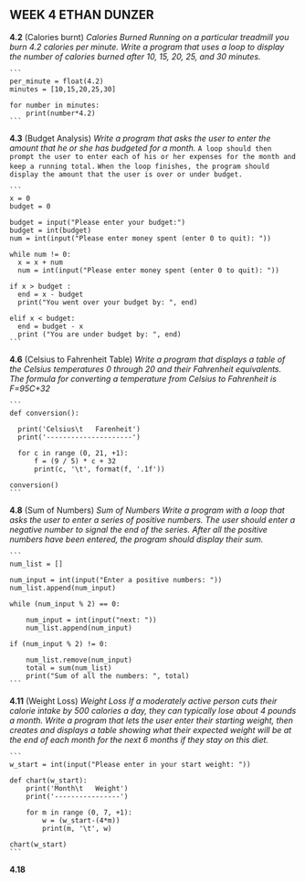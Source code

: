 ## WEEK 4 ETHAN DUNZER

  __4.2__ (Calories burnt)
    *Calories Burned Running on a particular treadmill you burn 4.2 calories per minute. Write a program that uses a loop to display the number of calories burned after 10, 15, 20, 25, and 30 minutes.*

    ```
    per_minute = float(4.2)
    minutes = [10,15,20,25,30]

    for number in minutes:
        print(number*4.2)
    ```

  __4.3__ (Budget Analysis)
    *Write a program that asks the user to enter the amount that he or she has budgeted for a month.*
      `A loop should then prompt the user to enter each of his or her expenses for the month and keep a running total.`
      `When the loop finishes, the program should display the amount that the user is over or under budget.`

    ```
    x = 0
    budget = 0

    budget = input("Please enter your budget:")
    budget = int(budget)
    num = int(input("Please enter money spent (enter 0 to quit): "))

    while num != 0:
      x = x + num
      num = int(input("Please enter money spent (enter 0 to quit): "))

    if x > budget :
      end = x - budget
      print("You went over your budget by: ", end)

    elif x < budget:
      end = budget - x
      print ("You are under budget by: ", end)
    ```

  __4.6__ (Celsius to Fahrenheit Table)
    *Write a program that displays a table of the Celsius temperatures 0 through 20 and their Fahrenheit equivalents. The formula for converting a temperature from Celsius to Fahrenheit is F=95C+32*

    ```
    def conversion():

      print('Celsius\t   Farenheit')
      print('---------------------')

      for c in range (0, 21, +1):
          f = (9 / 5) * c + 32
          print(c, '\t', format(f, '.1f'))

    conversion()
    ```

  __4.8__ (Sum of Numbers)
    *Sum of Numbers Write a program with a loop that asks the user to enter a series of positive numbers. The user should enter a negative number to signal the end of the series. After all the positive numbers have been entered, the program should display their sum.*

    ```
    num_list = []

    num_input = int(input("Enter a positive numbers: "))
    num_list.append(num_input)

    while (num_input % 2) == 0:

        num_input = int(input("next: "))
        num_list.append(num_input)

    if (num_input % 2) != 0:

        num_list.remove(num_input)
        total = sum(num_list)
        print("Sum of all the numbers: ", total)
    ```

  __4.11__ (Weight Loss)
    *Weight Loss If a moderately active person cuts their calorie intake by 500 calories a day, they can typically lose about 4 pounds a month. Write a program that lets the user enter their starting weight, then creates and displays a table showing what their expected weight will be at the end of each month for the next 6 months if they stay on this diet.*

    ```
    w_start = int(input("Please enter in your start weight: "))

    def chart(w_start):
        print('Month\t   Weight')
        print('----------------')

        for m in range (0, 7, +1):
            w = (w_start-(4*m))
            print(m, '\t', w)

    chart(w_start)
    ```

  __4.18__
